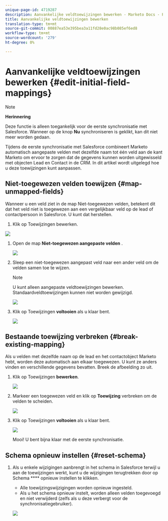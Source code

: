 ```yaml
---
unique-page-id: 4719287
description: Aanvankelijke veldtoewijzingen bewerken - Marketo Docs - Productdocumentatie
title: Aanvankelijke veldtoewijzingen bewerken
translation-type: tm+mt
source-git-commit: 00887ea53e395bea3a11fd28e0ac98b085ef6ed8
workflow-type: tm+mt
source-wordcount: '279'
ht-degree: 0%

---
```



# Aanvankelijke veldtoewijzingen bewerken {#edit-initial-field-mappings}

>[!NOTE]
>
>**Herinnering**
>
>Deze functie is alleen toegankelijk voor de eerste synchronisatie met Salesforce. Wanneer op de knop **Nu** synchroniseren is geklikt, kan dit niet meer worden gedaan.

Tijdens de eerste synchronisatie met Salesforce combineert Marketo automatisch aangepaste velden met dezelfde naam tot één veld aan de kant Marketo om ervoor te zorgen dat de gegevens kunnen worden uitgewisseld met objecten Lead en Contact in de CRM. In dit artikel wordt uitgelegd hoe u deze toewijzingen kunt aanpassen.

## Niet-toegewezen velden toewijzen {#map-unmapped-fields}

Wanneer u een veld ziet in de map Niet-toegewezen velden, betekent dit dat het veld niet is toegewezen aan een vergelijkbaar veld op de lead of contactpersoon in Salesforce. U kunt dat herstellen.

1. Klik op Toewijzingen bewerken.

![](assets/image2014-12-9-13-3a31-3a0.png)

1. Open de map **Niet-toegewezen aangepaste velden** .

   ![](assets/two.png)

1. Sleep een niet-toegewezen aangepast veld naar een ander veld om de velden samen toe te wijzen.

   >[!NOTE]
   >
   >U kunt alleen aangepaste veldtoewijzingen bewerken. Standaardveldtoewijzingen kunnen niet worden gewijzigd.

   ![](assets/three.png)

1. Klik op Toewijzingen **voltooien** als u klaar bent.

   ![](assets/four.png)

## Bestaande toewijzing verbreken {#break-existing-mapping}

Als u velden met dezelfde naam op de lead en het contactobject Marketo hebt, worden deze automatisch aan elkaar toegewezen. U kunt ze anders vinden en verschillende gegevens bevatten. Breek de afbeelding zo uit.

1. Klik op Toewijzingen **bewerken**.

   ![](assets/image2014-12-9-13-3a31-3a37.png)

1. Markeer een toegewezen veld en klik op **Toewijzing** verbreken om de velden te scheiden.

   ![](assets/image2014-12-9-13-3a31-3a47.png)

1. Klik op Toewijzingen **voltooien** als u klaar bent.

   ![](assets/image2014-12-9-13-3a31-3a58.png)

   Mooi! U bent bijna klaar met de eerste synchronisatie.

## Schema opnieuw instellen {#reset-schema}

1. Als u enkele wijzigingen aanbrengt in het schema in Salesforce terwijl u aan de toewijzingen werkt, kunt u de wijzigingen terugtrekken door op Schema **** opnieuw instellen te klikken.

   * Alle toewijzingswijzigingen worden opnieuw ingesteld.
   * Als u het schema opnieuw instelt, worden alleen velden toegevoegd en niet verwijderd (zelfs als u deze verbergt voor de synchronisatiegebruiker).

   ![](assets/image2014-12-9-13-3a32-3a8.png)

